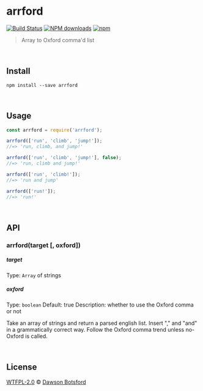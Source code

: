 # arrford
[![Build Status](https://travis-ci.org/dawsonbotsford/arrford.svg?branch=master)](https://travis-ci.org/dawsonbotsford/arrford)
[![NPM downloads](http://img.shields.io/npm/dm/arrford.svg?style=flat)](http://npmjs.org/arrford)
[![npm](https://img.shields.io/npm/v/arrford.svg)](https://www.npmjs.com/package/arrford)

> Array to Oxford comma'd list

<br>

## Install

```
npm install --save arrford
```


<br>

## Usage

```js
const arrford = require('arrford');

arrford(['run', 'climb', 'jump!']);
//=> 'run, climb, and jump!'

arrford(['run', 'climb', 'jump!'], false);
//=> 'run, climb and jump!'

arrford(['run', 'climb!']);
//=> 'run and jump'

arrford(['run!']);
//=> 'run!'
```


<br>

## API

### arrford(target [, oxford])

##### target

Type: `Array` of strings

##### oxford

Type: `boolean`
Default: true
Description: whether to use the Oxford comma or not

Take an array of strings and return a parsed english list. Insert "," and "and" in a grammatically correct way. Follow the Oxford comma trend unless no-Oxford is called.

<br>

## License

[WTFPL-2.0](https://tldrlegal.com/l/wtfpl) © [Dawson Botsford](http://dawsonbotsford.com)
